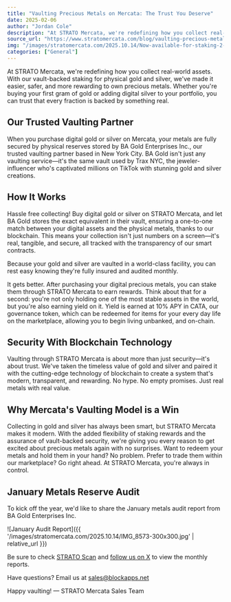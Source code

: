 ```yaml
---
title: "Vaulting Precious Metals on Mercata: The Trust You Deserve"
date: 2025-02-06
author: "Jordan Cole"
description: "At STRATO Mercata, we're redefining how you collect real-world assets. With our vault-backed staking for physical gold and silver, we've made it easier, safer, and more rewarding to own precious metals."
source_url: "https://www.stratomercata.com/blog/vaulting-precious-metals-on-mercata-the-trust-you-deserve"
img: "/images/stratomercata.com/2025.10.14/Now-available-for-staking-2-1024x576.jpg"
categories: ["General"]
---
```


At STRATO Mercata, we're redefining how you collect real-world assets. With our vault-backed staking for physical gold and silver, we've made it easier, safer, and more rewarding to own precious metals. Whether you're buying your first gram of gold or adding digital silver to your portfolio, you can trust that every fraction is backed by something real.

## Our Trusted Vaulting Partner

When you purchase digital gold or silver on Mercata, your metals are fully secured by physical reserves stored by BA Gold Enterprises Inc., our trusted vaulting partner based in New York City. BA Gold isn't just any vaulting service—it's the same vault used by Trax NYC, the jeweler-influencer who's captivated millions on TikTok with stunning gold and silver creations.

## How It Works

Hassle free collecting! Buy digital gold or silver on STRATO Mercata, and let BA Gold stores the exact equivalent in their vault, ensuring a one-to-one match between your digital assets and the physical metals, thanks to our blockchain. This means your collection isn't just numbers on a screen—it's real, tangible, and secure, all tracked with the transparency of our smart contracts. 

Because your gold and silver are vaulted in a world-class facility, you can rest easy knowing they're fully insured and audited monthly.

It gets better. After purchasing your digital precious metals, you can stake them through STRATO Mercata to earn rewards. Think about that for a second: you're not only holding one of the most stable assets in the world, but you're also earning yield on it. Yield is earned at 10% APY in CATA, our governance token, which can be redeemed for items for your every day life on the marketplace, allowing you to begin living unbanked, and on-chain.

## Security With Blockchain Technology

Vaulting through STRATO Mercata is about more than just security—it's about trust. We've taken the timeless value of gold and silver and paired it with the cutting-edge technology of blockchain to create a system that's modern, transparent, and rewarding. No hype. No empty promises. Just real metals with real value.

## Why Mercata's Vaulting Model is a Win

Collecting in gold and silver has always been smart, but STRATO Mercata makes it modern. With the added flexibility of staking rewards and the assurance of vault-backed security, we're giving you every reason to get excited about precious metals again with no surprises. Want to redeem your metals and hold them in your hand? No problem. Prefer to trade them within our marketplace? Go right ahead. At STRATO Mercata, you're always in control.

## January Metals Reserve Audit

To kick off the year, we'd like to share the January metals audit report from BA Gold Enterprises Inc.

![January Audit Report]({{ '/images/stratomercata.com/2025.10.14/IMG_8573-300x300.jpg' | relative_url }})

Be sure to check [STRATO Scan](https://stratoscan.stratomercata.com/) and [follow us on X](https://x.com/mercatamarketpl) to view the monthly reports.

Have questions? Email us at sales@blockapps.net

Happy vaulting! — STRATO Mercata Sales Team
